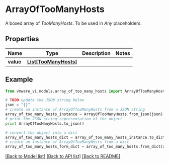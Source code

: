 # ArrayOfTooManyHosts

A boxed array of *TooManyHosts*. To be used in *Any* placeholders. 

## Properties
Name | Type | Description | Notes
------------ | ------------- | ------------- | -------------
**value** | [**List[TooManyHosts]**](TooManyHosts.md) |  | 

## Example

```python
from vmware_vi.models.array_of_too_many_hosts import ArrayOfTooManyHosts

# TODO update the JSON string below
json = "{}"
# create an instance of ArrayOfTooManyHosts from a JSON string
array_of_too_many_hosts_instance = ArrayOfTooManyHosts.from_json(json)
# print the JSON string representation of the object
print ArrayOfTooManyHosts.to_json()

# convert the object into a dict
array_of_too_many_hosts_dict = array_of_too_many_hosts_instance.to_dict()
# create an instance of ArrayOfTooManyHosts from a dict
array_of_too_many_hosts_form_dict = array_of_too_many_hosts.from_dict(array_of_too_many_hosts_dict)
```
[[Back to Model list]](../README.md#documentation-for-models) [[Back to API list]](../README.md#documentation-for-api-endpoints) [[Back to README]](../README.md)


